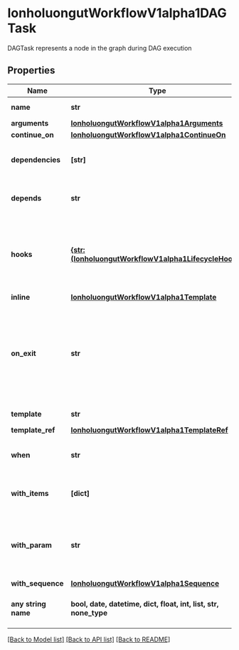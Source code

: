 # IonholuongutWorkflowV1alpha1DAGTask

DAGTask represents a node in the graph during DAG execution

## Properties
Name | Type | Description | Notes
------------ | ------------- | ------------- | -------------
**name** | **str** | Name is the name of the target | 
**arguments** | [**IonholuongutWorkflowV1alpha1Arguments**](IonholuongutWorkflowV1alpha1Arguments.md) |  | [optional] 
**continue_on** | [**IonholuongutWorkflowV1alpha1ContinueOn**](IonholuongutWorkflowV1alpha1ContinueOn.md) |  | [optional] 
**dependencies** | **[str]** | Dependencies are name of other targets which this depends on | [optional] 
**depends** | **str** | Depends are name of other targets which this depends on | [optional] 
**hooks** | [**{str: (IonholuongutWorkflowV1alpha1LifecycleHook,)}**](IonholuongutWorkflowV1alpha1LifecycleHook.md) | Hooks hold the lifecycle hook which is invoked at lifecycle of task, irrespective of the success, failure, or error status of the primary task | [optional] 
**inline** | [**IonholuongutWorkflowV1alpha1Template**](IonholuongutWorkflowV1alpha1Template.md) |  | [optional] 
**on_exit** | **str** | OnExit is a template reference which is invoked at the end of the template, irrespective of the success, failure, or error of the primary template. DEPRECATED: Use Hooks[exit].Template instead. | [optional] 
**template** | **str** | Name of template to execute | [optional] 
**template_ref** | [**IonholuongutWorkflowV1alpha1TemplateRef**](IonholuongutWorkflowV1alpha1TemplateRef.md) |  | [optional] 
**when** | **str** | When is an expression in which the task should conditionally execute | [optional] 
**with_items** | **[dict]** | WithItems expands a task into multiple parallel tasks from the items in the list | [optional] 
**with_param** | **str** | WithParam expands a task into multiple parallel tasks from the value in the parameter, which is expected to be a JSON list. | [optional] 
**with_sequence** | [**IonholuongutWorkflowV1alpha1Sequence**](IonholuongutWorkflowV1alpha1Sequence.md) |  | [optional] 
**any string name** | **bool, date, datetime, dict, float, int, list, str, none_type** | any string name can be used but the value must be the correct type | [optional]

[[Back to Model list]](../README.md#documentation-for-models) [[Back to API list]](../README.md#documentation-for-api-endpoints) [[Back to README]](../README.md)


